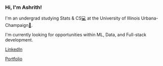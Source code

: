 ### Hi, I'm Ashrith!

I'm an undergrad studying Stats & CS[💻](https://siebelschool.illinois.edu/news/why-you-want-cs-math-and-stats-degree) at the University of Illinois Urbana-Champaign[🌽](https://en.wikipedia.org/wiki/University_of_Illinois_Urbana-Champaign).

I'm currently looking for opportunities within ML, Data, and Full-stack development.


[LinkedIn](https://www.linkedin.com/in/ashrithanumala/)

[Portfolio](https://ashrithanumala.github.io/)
